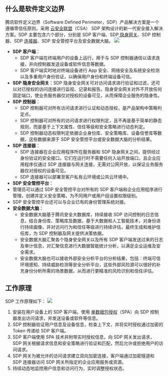 ## 什么是软件定义边界
腾讯软件定义边界（Software Defined Perimeter，SDP）产品解决方案是一个遵循零信任原则，采用 [云安全联盟](https://cloud.tencent.com/document/product/1309/49872#Y)（CSA） SDP 架构设计的新一代安全接入解决方案。SDP 主要包含六个部分，分别是 SDP 客户端、SDP[ 隐身网关](https://cloud.tencent.com/document/product/1309/49872#Y)、SDP 控制器、SDP [连接器](https://cloud.tencent.com/document/product/1309/49872#L)、SDP 安全管控平台及安全数据大脑。
![](https://main.qcloudimg.com/raw/271c6012b244ba9045d7981369d0430e.png)
- **SDP 客户端**：
	- SDP 客户端在终端用户的设备上运行，用于与 SDP 控制器通信以请求连接，并向控制器发送设备或软件信息等数据。
	- SDP 客户端实时地对终端设备进行 App 安全、网络安全及系统安全检测以及多重用户身份验证，以确保用户身份和终端设备可信。
- **SDP 隐身安全网关**：SDP 隐身安全网关可对访问请求进行验证和过滤，还可以对已授权的访问连接进行监视、记录和报告。隐身安全网关对外不开放任何固定端口，使业务服务器仅对授权的设备可见，从而保障企业服务的隐身性。
- **SDP 控制器**：
	- SDP 控制器可对所有访问请求进行认证和动态授权，是产品架构中策略判定点。
	- SDP 控制器可对所有的访问请求进行权限判定，且不再是基于简单的静态规则，而是基于上下文属性、信任等级和安全策略进行动态判定。
	- SDP 控制器动态权限判定依据企业身份库、安全策略库、设备信誉库等数据，这些数据来源于 SDP 安全管控平台或安全数据大脑的分析结果。
- **SDP 连接器**：
	- SDP 连接器在企业应用程序所在服务器和 SDP 隐身网关之间，提供经过身份验证的安全接口。它们在运行时不需要任何入站开放端口，且企业应用程序仅通过 SDP 连接器与网关连接，无需对公网开放，以保证业务服务器仅对授权的设备可见。
	- SDP 连接器可以部署至客户私有云环境或公共云环境中。
- **SDP 安全管控平台**：
 - 管理员可以通过 SDP 安全管控平台对所有的 SDP 客户端和企业应用程序进行管理，创建并定义安全策略，为不同用户或用户组设置权限级别。
 -  SDP 安全管控平台还可以与企业已有的身份管理系统对接。
- **安全数据大脑**：
	- 安全数据大脑基于腾讯安全大数据库，持续接收 SDP 访问控制的日志信息，结合身份库、策略库及数据，基于大数据和人工智能技术，对身份进行持续画像，并对访问行为和信任等级进行持续评估，最终生成和维护信任库，为 SDP 控制器及网关提供决策依据。
	- 安全数据大脑汇聚各个隐身安全网关以及所有 SDP 客户端发送过来的日志及审计信息，对汇聚信息进行大数据智能统计分析，以满足企业运维及安全需求。
	- 安全数据大脑也可以接收外部安全分析平台的分析结果，包括：终端可信环境感知、持续威胁检测等安全分析平台，这些外部风险源可以很好的补充身份分析所需的场景数据，从而进行更精准的风险识别和信任评估。

## 工作原理
SDP 工作原理如下：
![](https://main.qcloudimg.com/raw/7ff39b4f0d3c117e7818137a6d40cbf7.png)
1. 安装在用户设备上的 SDP 客户端，使用 [单数据包授权](https://cloud.tencent.com/document/product/1309/49872#D)（SPA）向 SDP 控制器发出访问请求，并发送设备或软件等信息。
2. SDP 控制器验证用户信息及设备信息，检查上下文，并将实时授权通过加密的 Token 传递给 SDP 客户端。
3. SDP 客户端使用 SPA 技术并附带实时授权信息，向 SDP 网关发出请求，SDP 网关根据请求信息和安全策略进行验证和匹配，然后允许或拒绝用户的访问请求。
4. SDP 网关为被允许的访问请求建立双向加密连接，客户端通过加密隧道和 SDP 连接器访问 SDP 网关所指定的企业应用服务或资源。
5. 持续动态地监控用户信息和访问行为，实时调整授权状态。

